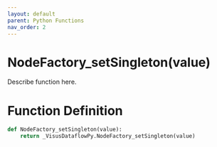 ```yaml
---
layout: default
parent: Python Functions
nav_order: 2
---
```


# NodeFactory_setSingleton(value)

Describe function here.

# Function Definition

```python
def NodeFactory_setSingleton(value):
    return _VisusDataflowPy.NodeFactory_setSingleton(value)
```